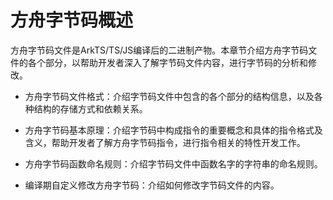 # 方舟字节码概述

方舟字节码文件是ArkTS/TS/JS编译后的二进制产物。本章节介绍方舟字节码文件的各个部分，以帮助开发者深入了解字节码文件内容，进行字节码的分析和修改。

- 方舟字节码文件格式：介绍字节码文件中包含的各个部分的结构信息，以及各种结构的存储方式和依赖关系。

- 方舟字节码基本原理：介绍字节码中构成指令的重要概念和具体的指令格式及含义，帮助开发者了解方舟字节码指令，进行指令相关的特性开发工作。

- 方舟字节码函数命名规则：介绍字节码文件中函数名字的字符串的命名规则。

- 编译期自定义修改方舟字节码：介绍如何修改字节码文件的内容。
